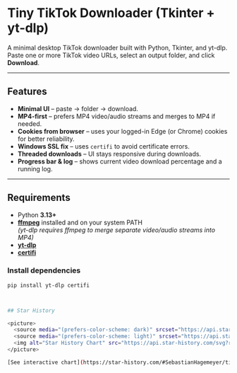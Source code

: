 # Tiny TikTok Downloader (Tkinter + yt-dlp)

A minimal desktop TikTok downloader built with Python, Tkinter, and yt-dlp.  
Paste one or more TikTok video URLs, select an output folder, and click **Download**.

---

## Features
- **Minimal UI** – paste → folder → download.
- **MP4-first** – prefers MP4 video/audio streams and merges to MP4 if needed.
- **Cookies from browser** – uses your logged-in Edge (or Chrome) cookies for better reliability.
- **Windows SSL fix** – uses `certifi` to avoid certificate errors.
- **Threaded downloads** – UI stays responsive during downloads.
- **Progress bar & log** – shows current video download percentage and a running log.

---

## Requirements
- Python **3.13+**
- [**ffmpeg**](https://ffmpeg.org/) installed and on your system PATH  
  *(yt-dlp requires ffmpeg to merge separate video/audio streams into MP4)*
- [**yt-dlp**](https://github.com/yt-dlp/yt-dlp)
- [**certifi**](https://pypi.org/project/certifi/)

### Install dependencies
```bash
pip install yt-dlp certifi



## Star History

<picture>
  <source media="(prefers-color-scheme: dark)" srcset="https://api.star-history.com/svg?repos=SebastianHagemeyer/tiktokdl&type=Date&theme=dark" />
  <source media="(prefers-color-scheme: light)" srcset="https://api.star-history.com/svg?repos=SebastianHagemeyer/tiktokdl&type=Date" />
  <img alt="Star History Chart" src="https://api.star-history.com/svg?repos=SebastianHagemeyer/tiktokdl&type=Date" />
</picture>

[See interactive chart](https://star-history.com/#SebastianHagemeyer/tiktokdl&Date)
